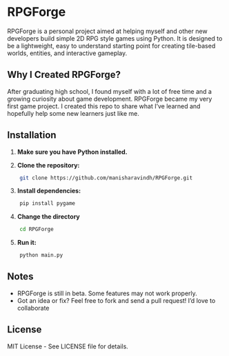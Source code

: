# RPGForge

RPGForge is a personal project aimed at helping myself and other new developers build simple 2D RPG style games using Python. It is designed to be a lightweight, easy to understand starting point for creating tile-based worlds, entities, and interactive gameplay.

## Why I Created RPGForge?

After graduating high school, I found myself with a lot of free time and a growing curiosity about game development. RPGForge became my very first game project. I created this repo to share what I’ve learned and hopefully help some new learners just like me.

## Installation

1. **Make sure you have Python installed.**

2. **Clone the repository:**
```bash
    git clone https://github.com/manisharavindh/RPGForge.git
   ```

3. **Install dependencies:**
```bash
    pip install pygame
   ```

4. **Change the directory**
```bash
    cd RPGForge
   ```

5. **Run it:**
```bash
    python main.py
   ```

## Notes

* RPGForge is still in beta. Some features may not work properly.
* Got an idea or fix? Feel free to fork and send a pull request! I’d love to collaborate

## License

MIT License - See LICENSE file for details.

<br/>

